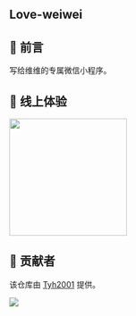 ## Love-weiwei

## 💌 前言

写给维维的专属微信小程序。

## 🌻 线上体验

<img width="210px" src="https://tianyuhao.cn/images/love-weiwei/auto/6.jpg">

## 🙏 贡献者

该仓库由 [Tyh2001](https://github.com/Tyh2001) 提供。

![](https://tianyuhao.cn/images/auto/weixin.png)

